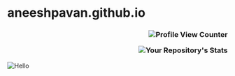 # aneeshpavan.github.io
<h3 align="right">
  
![Profile View Counter](https://komarev.com/ghpvc/?username=aneeshpavan&theme=blue-green)

![Your Repository's Stats](https://github-readme-stats.vercel.app/api?username=aneeshpavan&show_icons=true) 
</h3>

![Hello](https://aneeshpavan.github.io/)
